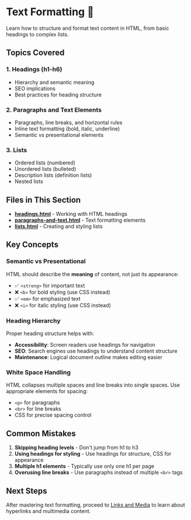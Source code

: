 # Text Formatting 📝

Learn how to structure and format text content in HTML, from basic headings to complex lists.

## Topics Covered

### 1. Headings (h1-h6)
- Hierarchy and semantic meaning
- SEO implications
- Best practices for heading structure

### 2. Paragraphs and Text Elements
- Paragraphs, line breaks, and horizontal rules
- Inline text formatting (bold, italic, underline)
- Semantic vs presentational elements

### 3. Lists
- Ordered lists (numbered)
- Unordered lists (bulleted)
- Description lists (definition lists)
- Nested lists

## Files in This Section

- **[headings.html](./headings.html)** - Working with HTML headings
- **[paragraphs-and-text.html](./paragraphs-and-text.html)** - Text formatting elements
- **[lists.html](./lists.html)** - Creating and styling lists

## Key Concepts

### Semantic vs Presentational
HTML should describe the **meaning** of content, not just its appearance:
- ✅ `<strong>` for important text
- ❌ `<b>` for bold styling (use CSS instead)
- ✅ `<em>` for emphasized text
- ❌ `<i>` for italic styling (use CSS instead)

### Heading Hierarchy
Proper heading structure helps with:
- **Accessibility**: Screen readers use headings for navigation
- **SEO**: Search engines use headings to understand content structure
- **Maintenance**: Logical document outline makes editing easier

### White Space Handling
HTML collapses multiple spaces and line breaks into single spaces. Use appropriate elements for spacing:
- `<p>` for paragraphs
- `<br>` for line breaks
- CSS for precise spacing control

## Common Mistakes

1. **Skipping heading levels** - Don't jump from h1 to h3
2. **Using headings for styling** - Use headings for structure, CSS for appearance
3. **Multiple h1 elements** - Typically use only one h1 per page
4. **Overusing line breaks** - Use paragraphs instead of multiple `<br>` tags

## Next Steps

After mastering text formatting, proceed to [Links and Media](../03-links-and-media/) to learn about hyperlinks and multimedia content.
